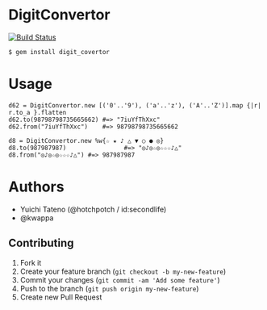 
# DigitConvertor

[![Build Status](https://travis-ci.org/hotchpotch/digit_convertor.png?branch=master)](https://travis-ci.org/hotchpotch/digit_convertor)

```
$ gem install digit_covertor
```

# Usage

```
d62 = DigitConvertor.new [('0'..'9'), ('a'..'z'), ('A'..'Z')].map {|r| r.to_a }.flatten
d62.to(98798798735665662) #=> "7iuYfThXxc"
d62.from("7iuYfThXxc")    #=> 98798798735665662
```

```
d8 = DigitConvertor.new %w{☆ ★ ♪ △ ▼ ○ ● ◎}
d8.to(987987987)                #=> "◎♪◎☆◎☆☆☆♪△"
d8.from("◎♪◎☆◎☆☆☆♪△") #=> 987987987
```

# Authors

- Yuichi Tateno (@hotchpotch / id:secondlife)
- @kwappa

## Contributing

1. Fork it
2. Create your feature branch (`git checkout -b my-new-feature`)
3. Commit your changes (`git commit -am 'Add some feature'`)
4. Push to the branch (`git push origin my-new-feature`)
5. Create new Pull Request
